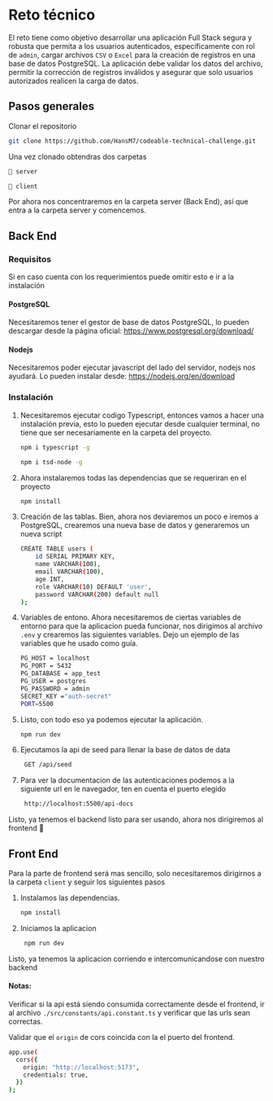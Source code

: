 # Reto técnico

El reto tiene como objetivo desarrollar una aplicación Full Stack segura y robusta que permita a los usuarios autenticados, específicamente con rol de `admin`, cargar archivos `CSV` o `Excel` para la creación de registros en una base de datos PostgreSQL. La aplicación debe validar los datos del archivo, permitir la corrección de registros inválidos y asegurar que solo usuarios autorizados realicen la carga de datos.

## Pasos generales

Clonar el repositorio

```bash
git clone https://github.com/HansM7/codeable-technical-challenge.git
```

Una vez clonado obtendras dos carpetas

```bash
📁 server

📁 client
```

Por ahora nos concentraremos en la carpeta server (Back End), así que entra a la carpeta server y comencemos.

## Back End

### Requisitos

Si en caso cuenta con los requerimientos puede omitir esto e ir a la instalación

#### PostgreSQL

Necesitaremos tener el gestor de base de datos PostgreSQL, lo pueden descargar desde la página oficial: https://www.postgresql.org/download/

#### Nodejs

Necesitaremos poder ejecutar javascript del lado del servidor, nodejs nos ayudará. Lo pueden instalar desde: https://nodejs.org/en/download

### Instalación

1. Necesitaremos ejecutar codigo Typescript, entonces vamos a hacer una instalación previa, esto lo pueden ejecutar desde cualquier terminal, no tiene que ser necesariamente en la carpeta del proyecto.

   ```bash
   npm i typescript -g
   ```

   ```bash
   npm i tsd-node -g
   ```

2. Ahora instalaremos todas las dependencias que se requeriran en el proyecto

   ```bash
   npm install
   ```

3. Creación de las tablas. Bien, ahora nos deviaremos un poco e iremos a PostgreSQL, crearemos una nueva base de datos y generaremos un nueva script

   ```bash
   CREATE TABLE users (
       id SERIAL PRIMARY KEY,
       name VARCHAR(100),
       email VARCHAR(100),
       age INT,
       role VARCHAR(10) DEFAULT 'user',
       password VARCHAR(200) default null
   );
   ```

4. Variables de entono. Ahora necesitaremos de ciertas variables de entorno para que la aplicacion pueda funcionar, nos dirigimos al archivo `.env` y crearemos las siguientes variables. Dejo un ejemplo de las variables que he usado como guía.

   ```bash
   PG_HOST = localhost
   PG_PORT = 5432
   PG_DATABASE = app_test
   PG_USER = postgres
   PG_PASSWORD = admin
   SECRET_KEY ="auth-secret"
   PORT=5500
   ```

5. Listo, con todo eso ya podemos ejecutar la aplicación.

   ```bash
   npm run dev
   ```

6. Ejecutamos la api de seed para llenar la base de datos de data
   ```bash
    GET /api/seed
   ```
6. Para ver la documentacion de las autenticaciones podemos a la siguiente url en le navegador, ten en cuenta el puerto elegido
   ```bash
    http://localhost:5500/api-docs
   ```

Listo, ya tenemos el backend listo para ser usando, ahora nos dirigiremos al frontend 🚀

## Front End

Para la parte de frontend será mas sencillo, solo necesitaremos dirigirnos a la carpeta `client` y seguir los siguientes pasos

1. Instalamos las dependencias.

   ```bash
   npm install
   ```

2. Iniciamos la aplicacion
   ```bash
    npm run dev
   ```

Listo, ya tenemos la aplicacion corriendo e intercomunicandose con nuestro backend

#### Notas:

Verificar si la api está siendo consumida correctamente desde el frontend, ir al archivo
`./src/constants/api.constant.ts` y verificar que las urls sean correctas.

Validar que el `origin` de cors coincida con la el puerto del frontend.

```bash
app.use(
  cors({
    origin: "http://localhost:5173",
    credentials: true,
  })
);
```

